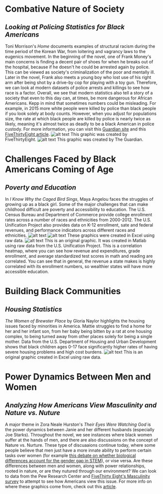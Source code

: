 # **Combative Nature of Society**
## *Looking at Policing Statistics for Black Americans*
Toni Morrison's *Home* documents examples of structural racism during the time period of the Korean War, from loitering and vagrancy laws to the eugenics movement.  In the beginning of the novel, one of Frank Money's main concerns is finding a decent pair of shoes for when he breaks out of the hospital, because if he doesn't he could be arrested again by police.  This can be viewed as society's criminalization of the poor and mentally ill.  Later in the novel, Frank also meets a young boy who lost use of his right arm after being shot by a drive-by cop for playing with a toy gun.  Therefore, we can look at modern datasets of police arrests and killings to see how race is a factor.  Overall, we see that modern statistics also tell a story of a society that even to this day can, at times, be more dangerous for African Americans.  Kepp in mind that sometimes numbers could be misleading.  For example, in 2015 more white people were killed by police than black people if you look solely at body counts.  However, when you adjust for populations size, the rate at which black people are killed by police is nearly twice as likely, meaning it's almost twice as deadly to be a black American in police custody.  For more information, you can visit this [Guardian site](https://www.theguardian.com/us-news/series/counted-us-police-killings) and this [FiveThirtyEight article](https://fivethirtyeight.com/features/being-arrested-is-nearly-twice-as-deadly-for-african-americans-as-whites/).
![alt text](https://github.com/aazariaz/aazariaz.github.io/blob/master/graph5.PNG?raw=true)
This graphic was created by FiveThirtyEight.
![alt text](https://github.com/aazariaz/aazariaz.github.io/blob/master/graph7.PNG?raw=true)
This graphic was created by The Guardian.


# **Challenges Faced by Black Americans Coming of Age**
## *Poverty and Education*
In *I Know Why the Caged Bird Sings*, Maya Angelou faces the struggles of growing up as a black girl.  Some of the major challenges that can make childhood difficult are poverty and accessibility to education.  The U.S. Census Bureau and Department of Commerce provide college enrollment rates across a number of races and ethnicities from 2000-2012.  The U.S. Unification Project also provides data on K-12 enrollment, sate and federal revenues, and performance indicators across different races and ethnicities.
![alt text](https://github.com/aazariaz/aazariaz.github.io/blob/master/graph1%20(3).jpg?raw=true)
![alt text](https://github.com/aazariaz/aazariaz.github.io/blob/master/graph4%20(2).png?raw=true)
These graphics were created in Excel using raw data.
![alt text](https://github.com/aazariaz/aazariaz.github.io/blob/master/graph9.JPG?raw=true)
This is an original graphic.  It was created in Matlab using raw data from the U.S. Unification Project.  This is a correlation heatmap, where you can see how revenue and expenditures, grade enrollment, and average standardized test scores in math and reading are correlated.  You can see that in general, the revenue a state makes is highly correlated with its enrollment numbers, so wealthier states will have more accessible education.

# **Building Black Communities**
## *Housing Statistics*
*The Women of Brewster Place* by Gloria Naylor highlights the housing issues faced by minorities in America.  Mattie struggles to find a home for her and her infant son, from her baby being bitten by a rat at one housing complex, to being turned away from other places solely for being a single mother.  Data from the U.S. Department of Housing and Urban Development shows that black children ages 0-17 face significantly higher rates of having severe housing problems and high cost burdens.
![alt text](https://github.com/aazariaz/aazariaz.github.io/blob/master/chart8%20(2).png?raw=true)
This is an original graphic created in Excel using raw data.

# **Power Dynamics Between Men and Women**
## *Analyzing How Americans View Masculinity and Nature vs. Nuture*
A major theme in Zora Neale Hurston's *Their Eyes Were Watching God* is the power dynamics between Janie and her different husbands (especially Joe Starks).  Throughout the novel, we see instances where black women suffer at the hands of men, and there are also discussions on the concept of Nature vs. Nurture.  These type of discuaaions continue today, where some people believe that men just have a more innate ability to perform certain tasks over women (for example [this debate on whether biological differences account for the gender gap in STEM](https://www.businessinsider.com/google-james-damore-fired-tech-gender-gap-science-2017-8)), or vise versa.  Are these differences between men and women, along with power relationships, rooted in nature, or are they nutured through our environment?  We can look to data from the Pew Research Center and [FiveThirty Eight's Masculinity survey](https://fivethirtyeight.com/features/what-do-men-think-it-means-to-be-a-man/) to attempt to see how Americans view this issue.  For more info on where these graphics come from, check out this [article](https://www.pewsocialtrends.org/2017/12/05/on-gender-differences-no-consensus-on-nature-vs-nurture/).
